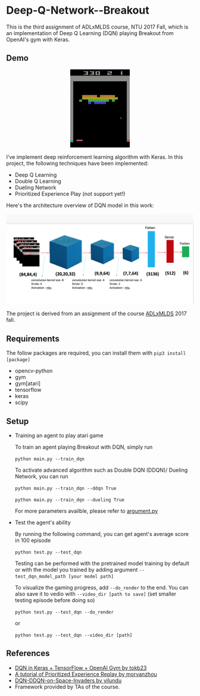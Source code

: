 # Deep-Q-Network--Breakout
This is the third assignment of ADLxMLDS course, NTU 2017 Fall, which is an implementation of Deep Q Learning (DQN) 
playing Breakout from OpenAI's gym with Keras.


## Demo

<p align="center"> 
<img src="demo.gif">
</p>

I've implement deep reinforcement learning algorithm with Keras. 
In this project, the following techniques have been implemented:

- Deep Q Learning
- Double Q Learning
- Dueling Network
- Prioritized Experience Play (not support yet!)

Here's the architecture overview of DQN model in this work:

<p align="center"> 
<img src="flow_chart.jpg">
</p>

The project is derived from an assignment of the course [ADLxMLDS](https://www.csie.ntu.edu.tw/~yvchen/f106-adl/) 2017 fall.


## Requirements

The follow packages are required, you can install them with `pip3 install [package]`

- opencv-python
- gym
- gym[atari]
- tensorflow
- keras
- scipy


## Setup
- Training an agent to play atari game
	
    To train an agent playing Breakout with DQN, simply run

	`python main.py --train_dqn`
    
    To activate advanced algorithm such as Double DQN (DDQN)/ Dueling Network, you can run
    
    `python main.py --train_dqn --ddqn True`
    
    `python main.py --train_dqn --dueling True`

    For more parameters availble, please refer to [argument.py]()

- Test the agent's ability
     
     By running the following command, you can get agent's average score in 100 episode
     
     `python test.py --test_dqn`
     
     Testing can be performed with the pretrained model training by default or with the model you trained by adding argument `--test_dqn_model_path [your model path]`
     
     To visualize the gaming progress, add `--do_render` to the end. You can also save it to vedio with `--video_dir [path to save]` (set smaller testing episode before doing so)

     `python test.py --test_dqn --do_render`

     or 
      
    `python test.py --test_dqn --video_dir [path]`



## References
- [DQN in Keras + TensorFlow + OpenAI Gym by tokb23](https://github.com/tokb23/dqn)
- [A tutorial of Prioritized Experience Replay by morvanzhou](https://morvanzhou.github.io/tutorials/machine-learning/reinforcement-learning/4-6-prioritized-replay/)
- [DQN-DDQN-on-Space-Invaders by yilundu](https://github.com/yilundu/DQN-DDQN-on-Space-Invaders) 
- Framework provided by TAs of the course.
